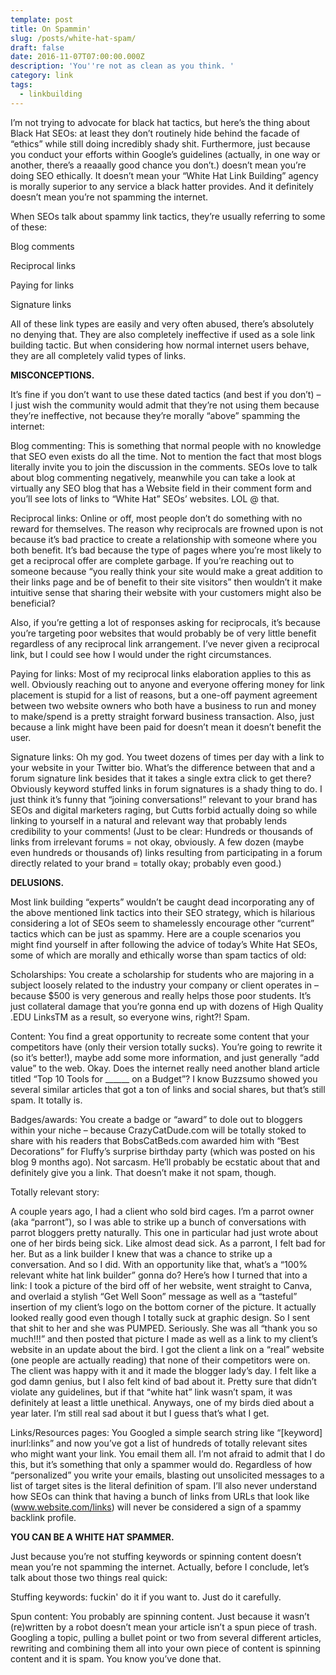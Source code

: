 ```yaml
---
template: post
title: On Spammin'
slug: /posts/white-hat-spam/
draft: false
date: 2016-11-07T07:00:00.000Z
description: 'You''re not as clean as you think. '
category: link
tags:
  - linkbuilding
---
```

I’m not trying to advocate for black hat tactics, but here’s the thing about Black Hat SEOs: at least they don’t routinely hide behind the facade of “ethics” while still doing incredibly shady shit. Furthermore, just because you conduct your efforts within Google’s guidelines (actually, in one way or another, there’s a reaaally good chance you don’t.) doesn’t mean you’re doing SEO ethically. It doesn’t mean your “White Hat Link Building” agency is morally superior to any service a black hatter provides. And it definitely doesn’t mean you’re not spamming the internet.

When SEOs talk about spammy link tactics, they’re usually referring to some of these:

Blog comments

Reciprocal links

Paying for links

Signature links

All of these link types are easily and very often abused, there’s absolutely no denying that. They are also completely ineffective if used as a sole link building tactic. But when considering how normal internet users behave, they are all completely valid types of links.

**MISCONCEPTIONS.**

It’s fine if you don’t want to use these dated tactics (and best if you don’t) – I just wish the community would admit that they’re not using them because they’re ineffective, not because they’re morally “above” spamming the internet:

Blog commenting: This is something that normal people with no knowledge that SEO even exists do all the time. Not to mention the fact that most blogs literally invite you to join the discussion in the comments. SEOs love to talk about blog commenting negatively, meanwhile you can take a look at virtually any SEO blog that has a Website field in their comment form and you’ll see lots of links to “White Hat” SEOs’ websites. LOL @ that.

Reciprocal links: Online or off, most people don’t do something with no reward for themselves. The reason why reciprocals are frowned upon is not because it’s bad practice to create a relationship with someone where you both benefit. It’s bad because the type of pages where you’re most likely to get a reciprocal offer are complete garbage. If you’re reaching out to someone because “you really think your site would make a great addition to their links page and be of benefit to their site visitors” then wouldn’t it make intuitive sense that sharing their website with your customers might also be beneficial?

Also, if you’re getting a lot of responses asking for reciprocals, it’s because you’re targeting poor websites that would probably be of very little benefit regardless of any reciprocal link arrangement. I’ve never given a reciprocal link, but I could see how I would under the right circumstances.

Paying for links: Most of my reciprocal links elaboration applies to this as well. Obviously reaching out to anyone and everyone offering money for link placement is stupid for a list of reasons, but a one-off payment agreement between two website owners who both have a business to run and money to make/spend is a pretty straight forward business transaction. Also, just because a link might have been paid for doesn’t mean it doesn’t benefit the user.

Signature links: Oh my god. You tweet dozens of times per day with a link to your website in your Twitter bio. What’s the difference between that and a forum signature link besides that it takes a single extra click to get there? Obviously keyword stuffed links in forum signatures is a shady thing to do. I just think it’s funny that “joining conversations!” relevant to your brand has SEOs and digital marketers raging, but Cutts forbid actually doing so while linking to yourself in a natural and relevant way that probably lends credibility to your comments! (Just to be clear: Hundreds or thousands of links from irrelevant forums = not okay, obviously. A few dozen (maybe even hundreds or thousands of) links resulting from participating in a forum directly related to your brand = totally okay; probably even good.)

**DELUSIONS.**

Most link building “experts” wouldn’t be caught dead incorporating any of the above mentioned link tactics into their SEO strategy, which is hilarious considering a lot of SEOs seem to shamelessly encourage other “current” tactics which can be just as spammy.  Here are a couple scenarios you might find yourself in after following the advice of today’s White Hat SEOs, some of which are morally and ethically worse than spam tactics of old:

Scholarships: You create a scholarship for students who are majoring in a subject loosely related to the industry your company or client operates in – because $500 is very generous and really helps those poor students. It’s just collateral damage that you’re gonna end up with dozens of High Quality .EDU LinksTM as a result, so everyone wins, right?! Spam.

Content: You find a great opportunity to recreate some content that your competitors have (only their version totally sucks). You’re going to rewrite it (so it’s better!), maybe add some more information, and just generally “add value” to the web. Okay. Does the internet really need another bland article titled “Top 10 Tools for \_\_\_\_\_\_ on a Budget”? I know Buzzsumo showed you several similar articles that got a ton of links and social shares, but that’s still spam. It totally is.

Badges/awards: You create a badge or “award” to dole out to bloggers within your niche – because CrazyCatDude.com will be totally stoked to share with his readers that BobsCatBeds.com awarded him with “Best Decorations” for Fluffy’s surprise birthday party (which was posted on his blog 9 months ago). Not sarcasm. He’ll probably be ecstatic about that and definitely give you a link. That doesn’t make it not spam, though.

Totally relevant story:

A couple years ago, I had a client who sold bird cages. I’m a parrot owner (aka “parront”), so I was able to strike up a bunch of conversations with parrot bloggers pretty naturally. This one in particular had just wrote about one of her birds being sick. Like almost dead sick. As a parront, I felt bad for her. But as a link builder I knew that was a chance to strike up a conversation. And so I did. With an opportunity like that, what’s a “100% relevant white hat link builder” gonna do? Here’s how I turned that into a link: I took a picture of the bird off of her website, went straight to Canva, and overlaid a stylish “Get Well Soon” message as well as a “tasteful” insertion of my client’s logo on the bottom corner of the picture. It actually looked really good even though I totally suck at graphic design. So I sent that shit to her and she was PUMPED. Seriously. She was all “thank you so much!!!” and then posted that picture I made as well as a link to my client’s website in an update about the bird. I got the client a link on a “real” website (one people are actually reading) that none of their competitors were on. The client was happy with it and it made the blogger lady’s day. I felt like a god damn genius, but I also felt kind of bad about it. Pretty sure that didn’t violate any guidelines, but if that “white hat” link wasn’t spam, it was definitely at least a little unethical. Anyways, one of my birds died about a year later. I’m still real sad about it but I guess that’s what I get.

Links/Resources pages: You Googled a simple search string like “\[keyword] inurl:links” and now you’ve got a list of hundreds of totally relevant sites who might want your link. You email them all. I’m not afraid to admit that I do this, but it’s something that only a spammer would do. Regardless of how “personalized” you write your emails, blasting out unsolicited messages to a list of target sites is the literal definition of spam. I’ll also never understand how SEOs can think that having a bunch of links from URLs that look like (www.website.com/links) will never be considered a sign of a spammy backlink profile.

**YOU CAN BE A WHITE HAT SPAMMER.**

Just because you’re not stuffing keywords or spinning content doesn’t mean you’re not spamming the internet. Actually, before I conclude, let’s talk about those two things real quick:

Stuffing keywords: fuckin' do it if you want to. Just do it carefully.

Spun content: You probably are spinning content. Just because it wasn’t (re)written by a robot doesn’t mean your article isn’t a spun piece of trash. Googling a topic, pulling a bullet point or two from several different articles, rewriting and combining them all into your own piece of content is spinning content and it is spam. You know you’ve done that.
